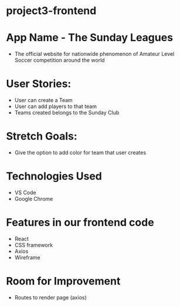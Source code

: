 # project3-frontend

# App Name - The Sunday Leagues 

- The official website for nationwide phenomenon of Amateur Level Soccer competition around the world

# User Stories:

- User can create a Team
- User can add players to that team
- Teams created belongs to the Sunday Club 

# Stretch Goals:

- Give the option to add color for team that user creates 

# Technologies Used 

- VS Code
- Google Chrome

# Features in our frontend code 

- React 
- CSS framework
- Axios
- Wireframe 

# Room for Improvement 

- Routes to render page (axios)





